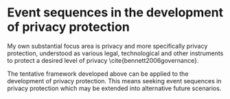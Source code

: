 # Event sequences in the development of privacy protection

My own substantial focus area is privacy and more specifically privacy protection, understood as various legal, technological and other instruments to protect a desired level of privacy \cite{bennett2006governance}.

The tentative framework developed above can be applied to the development of privacy protection. This means seeking event sequences in privacy protection which may be extended into alternative future scenarios.

